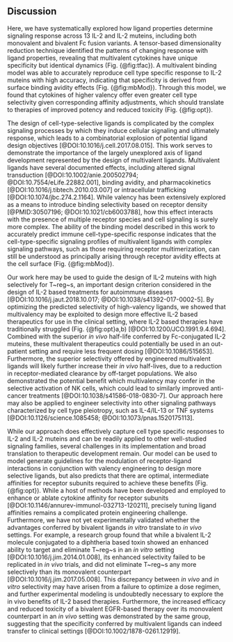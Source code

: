 ## Discussion

<!-- What we found (brief summary sentence) -->

Here, we have systematically explored how ligand properties determine signaling response across 13 IL-2 and IL-2 muteins, including both monovalent and bivalent Fc fusion variants. A tensor-based dimensionality reduction technique identified the patterns of changing response with ligand properties, revealing that multivalent cytokines have unique specificity but identical dynamics (Fig. {@fig:tfac}). A multivalent binding model was able to accurately reproduce cell type specific response to IL-2 muteins with high accuracy, indicating that specificity is derived from surface binding avidity effects (Fig. {@fig:mbMod}). Through this model, we found that cytokines of higher valency offer even greater cell type selectivity given corresponding affinity adjustments, which should translate to therapies of improved potency and reduced toxicity (Fig. {@fig:opt}).

<!--- Model Biological interpretation (Binding captures system effectively, binding/avidity is important)-->

<!--- If they have a paper, AsherBio’s approach would be great to mention here.-->

The design of cell-type-selective ligands is complicated by the complex signaling processes by which they induce cellular signaling and ultimately response, which leads to a combinatorial explosion of potential ligand design objectives [@DOI:10.1016/j.cell.2017.08.015]. This work serves to demonstrate the importance of the largely unexplored axis of ligand development represented by the design of multivalent ligands. Multivalent ligands have several documented effects, including altered signal transduction [@DOI:10.1002/anie.200502794; @DOI:10.7554/eLife.22882.001], binding avidity, and pharmacokinetics [@DOI:10.1016/j.tibtech.2010.03.007] or intracellular trafficking [@DOI:10.1074/jbc.274.2.1164].  While valency has been extensively explored as a means to introduce binding selectivity based on receptor density [@PMID:30507196; @DOI:10.1021/cb6003788], how this effect interacts with the presence of multiple receptor species and cell signaling is surely more complex. The ability of the binding model described in this work to accurately predict immune cell-type-specific response indicates that the cell-type-specific signaling profiles of multivalent ligands with complex signaling pathways, such as those requiring receptor multimerization, can still be understood as principally arising through receptor avidity effects at the cell surface (Fig. {@fig:mbMod}). 

<!--- Therapeutic development and applications -->

Our work here may be used to guide the design of IL-2 muteins with high selectively for T~reg~s, an important design criterion considered in the design of IL-2 based treatments for autoimmune diseases [@DOI:10.1016/j.jaut.2018.10.017; @DOI:10.1038/s41392-017-0002-5]. By optimizing the predicted selectivity of high-valency ligands, we showed that multivalency may be exploited to design more effective IL-2 based therapeutics for use in the clinical setting, where IL-2 based therapies have traditionally struggled (Fig. {@fig:opt}a,b) [@DOI:10.1200/JCO.1991.9.4.694]. Combined with the superior _in vivo_ half-life conferred by Fc-conjugated IL-2 muteins, these multivalent therapeutics could potentially be used in an out-patient setting and require less frequent dosing [@DOI:10.1086/515653]. Furthermore, the superior selectivity offered by engineered multivalent ligands will likely further increase their _in vivo_ half-lives, due to a reduction in receptor-mediated clearance by off-target populations. We also demonstrated the potential benefit which multivalency may confer in the selective activation of NK cells, which could lead to similarly improved anti-cancer treatments [@DOI:10.1038/s41586-018-0830-7]. Our approach here may also be applied to engineer selectivity into other signaling pathways characterized by cell type pleiotropy, such as IL-4/IL-13 or TNF systems [@DOI:10.1126/science.1085458; @DOI:10.1073/pnas.1520175113].

<!--- Complications and future directions -->

While our approach does effectively capture cell type specific responses to IL-2 and IL-2 muteins and can be readily applied to other well-studied signaling families, several challenges in its implementation and broad translation to therapeutic development remain. Our model can be used to model generate guidelines for the modulation of receptor-ligand interactions in conjunction with valency engineering to design more selective ligands, but also predicts that there are optimal, intermediate affinities for receptor subunits required to achieve these benefits (Fig. {@fig:opt}). While a host of methods have been developed and employed to enhance or ablate cytokine affinity for receptor subunits [@DOI:10.1146/annurev-immunol-032713-120211], precisely tuning ligand affinities remains a complicated protein engineering challenge. Furthermore, we have not yet experimentally validated whether the advantages conferred by bivalent ligands _in vitro_ translate to _in vivo_ settings. For example, a research group found that while a bivalent IL-2 molecule conjugated to a diphtheria based toxin showed an enhanced ability to target and eliminate T~reg~s in an _in vitro_ setting [@DOI:10.1016/j.jim.2014.01.008], its enhanced selectivity failed to be replicated in _in vivo_ trials, and did not eliminate T~reg~s any more selectively than its monovalent counterpart [@DOI:10.1016/j.jim.2017.05.008]. This discrepancy between _in vivo_ and _in vitro_ selectivity may have arisen from a failure to optimize a dose regimen, and further experimental modeling is undoubtedly necessary to explore the in vivo benefits of IL-2 based therapies. Furthermore, the increased efficacy and reduced toxicity of a bivalent EGFR-based therapy over its monovalent counterpart in an _in vivo_ setting was demonstrated by the same group, suggesting that the specificity conferred by multivalent ligands can indeed transfer to clinical settings [@DOI:10.1002/1878-0261.12919].